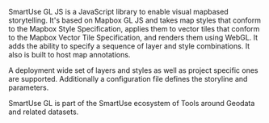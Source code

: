 SmartUse GL JS is a JavaScript library to enable visual mapbased storytelling. It's based on Mapbox GL JS and takes map styles that conform to the Mapbox Style Specification, applies them to vector tiles that conform to the Mapbox Vector Tile Specification, and renders them using WebGL. It adds the ability to specify a sequence of layer and style combinations. It also is built to host map annotations.

A deployment wide set of layers and styles as well as project specific ones are supported. Additionally a configuration file defines the storyline and parameters.

SmartUse GL is part of the SmartUse ecosystem of Tools around Geodata and related datasets.
